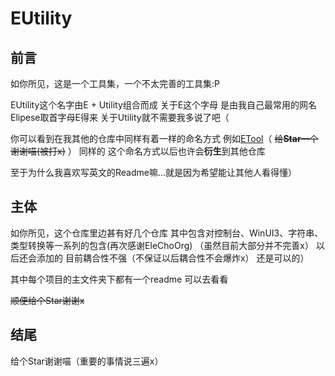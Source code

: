 # EUtility
## 前言

如你所见，这是一个工具集，一个不太完善的工具集:P

EUtility这个名字由E + Utility组合而成 关于E这个字母 是由我自己最常用的网名Elipese取首字母E得来 关于Utility就不需要我多说了吧（

你可以看到在我其他的仓库中同样有着一样的命名方式 例如[ETool](https://github.com/BETTEY-developers/ETool)（ ~~给**Star**一个谢谢喵(被打x)~~ ） 同样的 这个命名方式以后也许会**衍生**到其他仓库

至于为什么我喜欢写英文的Readme嘛...就是因为希望能让其他人看得懂）

## 主体

如你所见，这个仓库里边甚有好几个仓库 其中包含对控制台、WinUI3、字符串、类型转换等一系列的包含(再次感谢EleChoOrg) （虽然目前大部分并不完善x） 以后还会添加的 目前耦合性不强（不保证以后耦合性不会爆炸x） 还是可以的）

其中每个项目的主文件夹下都有一个readme 可以去看看

~~顺便给个Star谢谢x~~

## 结尾

给个Star谢谢喵（重要的事情说三遍x）
